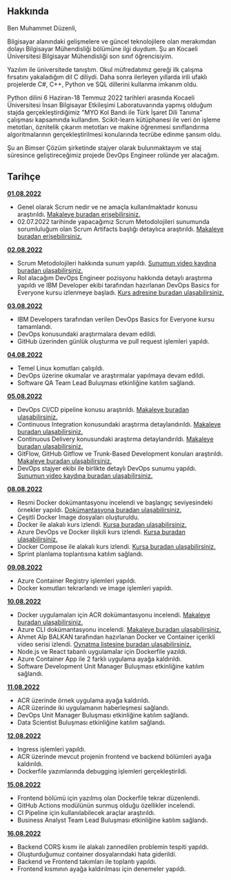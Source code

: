 ## Hakkında

Ben Muhammet Düzenli,

Bilgisayar alanındaki gelişmelere ve güncel teknolojilere olan merakımdan dolayı Bilgisayar Mühendisliği bölümüne ilgi duydum. Şu an Kocaeli Üniversitesi Bilgisayar Mühendisliği son sınıf öğrencisiyim. 

Yazılım ile üniversitede tanıştım. Okul müfredatımız gereği ilk çalışma fırsatını yakaladığım dil C diliydi. Daha sonra ilerleyen yıllarda irili ufaklı projelerde C#, C++, Python ve SQL dillerini kullanma imkanım oldu.

Python dilini 6 Haziran-18 Temmuz 2022 tarihleri arasında Kocaeli Üniversitesi İnsan Bilgisayar Etkileşimi Laboratuvarında yapmış olduğum stajda gerçekleştirdiğimiz "MYO Kol Bandı ile Türk İşaret Dili Tanıma" çalışması kapsamında kullandım. Scikit-learn kütüphanesi ile veri ön işleme metotları, öznitelik çıkarım metotları ve makine öğrenmesi sınıflandırma algoritmalarının gerçekleştirilmesi konularında tecrübe edinme şansım oldu.

Şu an Bimser Çözüm şirketinde stajyer olarak bulunmaktayım ve staj süresince geliştireceğimiz projede DevOps Engineer rolünde yer alacağım.

## Tarihçe

[**01.08.2022**](https://github.com/bimser-intern/docs/issues/88)

- Genel olarak Scrum nedir ve ne amaçla kullanılmaktadır konusu araştırıldı. [Makaleye buradan erişebilirsiniz.](https://scrumguides.org/docs/scrumguide/v2020/2020-Scrum-Guide-US.pdf) 
- 02.07.2022 tarihinde yapacağımız Scrum Metodolojileri sunumunda sorumluluğum olan Scrum Artifacts başlığı detaylıca araştırıldı. [Makaleye buradan erişebilirsiniz.](https://www.projectmanager.com/blog/scrum-artifacts)

[**02.08.2022**](https://github.com/bimser-intern/docs/issues/88)

- Scrum Metodolojileri hakkında sunum yapıldı. [Sunumun video kaydına buradan ulaşabilirsiniz.](https://www.youtube.com/watch?v=eVh3XDIcsrA)
- Rol alacağım DevOps Engineer pozisyonu hakkında detaylı araştırma yapıldı ve IBM Developer ekibi tarafından hazırlanan DevOps Basics for Everyone kursu izlenmeye başladı. [Kurs adresine buradan ulaşabilirsiniz.](https://learning.edx.org/course/course-v1:IBM+CD0115EN+1T2022/home)

[**03.08.2022**](https://github.com/bimser-intern/docs/issues/122)

- IBM Developers tarafından verilen DevOps Basics for Everyone kursu tamamlandı.
- DevOps konusundaki araştırmalara devam edildi.
- GitHub üzerinden günlük oluşturma ve pull request işlemleri yapıldı.

[**04.08.2022**](https://github.com/bimser-intern/docs/issues/122)

- Temel Linux komutları çalışıldı.
- DevOps üzerine okumalar ve araştırmalar yapılmaya devam edildi.
- Software QA Team Lead Buluşması etkinliğine katılım sağlandı.

[**05.08.2022**](https://github.com/bimser-intern/docs/issues/160)

- DevOps CI/CD pipeline konusu araştırıldı. [Makaleye buradan ulaşabilirsiniz.](https://www.ibm.com/cloud/blog/ci-cd-pipeline)
- Continuous Integration konusundaki araştırma detaylandırıldı. [Makaleye buradan ulaşabilirsiniz.](https://www.ibm.com/cloud/learn/continuous-integration)
- Continuous Delivery konusundaki araştırma detaylandırıldı. [Makaleye buradan ulaşabilirsiniz.](https://www.ibm.com/cloud/learn/continuous-delivery)
- GitFlow, GitHub Gitflow ve Trunk-Based Development konuları araştırıldı. [Makaleye buradan ulaşabilirsiniz.](https://www.toptal.com/software/trunk-based-development-git-flow)
- DevOps stajyer ekibi ile birlikte detaylı DevOps sunumu yapıldı. [Sunumun video kaydına buradan ulaşabilirsiniz.](https://youtu.be/KSHBXY1gU8Q)


[**08.08.2022**](https://github.com/bimser-intern/docs/issues/188)

- Resmi Docker dokümantasyonu incelendi ve başlangıç seviyesindeki örnekler yapıldı. [Dokümantasyona buradan ulaşabilirsiniz.](https://docs.docker.com/get-started/)
- Çeşitli Docker Image dosyaları oluşturuldu.
- Docker ile alakalı kurs izlendi. [Kursa buradan ulaşabilirsiniz.](https://www.udemy.com/course/adan-zye-docker/)
- Azure DevOps ve Docker ilişkili kurs izlendi. [Kursa buradan ulaşabilirsiniz.](https://www.udemy.com/course/devops-using-vsts-docker-azure/)
- Docker Compose ile alakalı kurs izlendi. [Kursa buradan ulaşabilirsiniz.](https://www.youtube.com/watch?v=cu3_ldKZ0os)
- Sprint planlama toplantısına katılım sağlandı.

[**09.08.2022**](https://github.com/bimser-intern/docs/issues/224)

- Azure Container Registry işlemleri yapıldı.
- Docker komutları tekrarlandı ve image işlemleri yapıldı.
 
[**10.08.2022**](https://github.com/bimser-intern/docs/issues/232)

- Docker uygulamaları için ACR dokümantasyonu incelendi. [Makaleye buradan ulaşabilirsiniz.](https://docs.microsoft.com/en-us/cli/azure/acr?view=azure-cli-latest)
- Azure CLI dokümantasyonu incelendi. [Makaleye buradan ulaşabilirsiniz.](https://docs.microsoft.com/en-us/azure/container-registry/container-registry-get-started-azure-cli)
- Ahmet Alp BALKAN tarafından hazırlanan Docker ve Container içerikli video serisi izlendi. [Oynatma listesine buradan ulaşabilirsiniz.](https://youtube.com/playlist?list=PLe1QWkyzVMv6psIEboToi7sbcNpQlhc9c)
- Node.js ve React tabanlı uygulamalar için Dockerfile yazıldı.
- Azure Container App ile 2 farklı uygulama ayağa kaldırıldı.
- Software Development Unit Manager Buluşması etkinliğine katılım sağlandı.
  

[**11.08.2022**](https://github.com/bimser-intern/docs/issues/275)

- ACR üzerinde örnek uygulama ayağa kaldırıldı.
- ACR üzerinde iki uygulamanın haberleşmesi sağlandı.
- DevOps Unit Manager Buluşması etkinliğine katılım sağlandı.
- Data Scientist Buluşması etkinliğine katılım sağlandı.

[**12.08.2022**](https://github.com/bimser-intern/docs/issues/296)

- Ingress işlemleri yapıldı.
- ACR üzerinde mevcut projenin frontend ve backend bölümleri ayağa kaldırıldı.
- Dockerfile yazımlarında debugging işlemleri gerçekleştirildi.

[**15.08.2022**](https://github.com/bimser-intern/docs/issues/311)

- Frontend bölümü için yazılmış olan Dockerfile tekrar düzenlendi.
- GitHub Actions modülünün sunmuş olduğu özellikler incelendi.
- CI Pipeline için kullanılabilecek araçlar araştırıldı.
- Business Analyst Team Lead Buluşması etkinliğine katılım sağlandı.

[**16.08.2022**](https://github.com/bimser-intern/docs/issues/338)

- Backend CORS kısmı ile alakalı zannedilen problemin tespiti yapıldı.
- Oluşturduğumuz container dosyalarındaki hata giderildi.
- Backend ve Frontend takımları ile toplantı yapıldı.
- Frontend kısmının ayağa kaldırılması için denemeler yapıldı.

